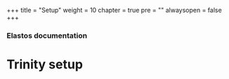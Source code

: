 +++
title = "Setup"
weight = 10
chapter = true
pre = ""
alwaysopen = false
+++

### Elastos documentation

# Trinity setup
